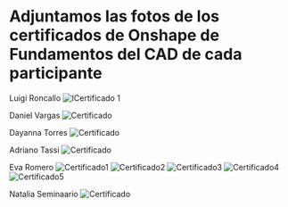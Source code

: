 # Adjuntamos las fotos de los certificados de Onshape de Fundamentos del CAD de cada participante


Luigi Roncallo 
![ICertificado 1](https://drive.usercontent.google.com/download?id=19THXTdlg_pn-IVLFRn4I-K1p_lLypRPZ)  

Daniel Vargas 
![Certificado](https://drive.usercontent.google.com/download?id=1qf0CnCTp9ml-mME2OJd671rskznKhG17)

Dayanna Torres
![Certificado](https://drive.usercontent.google.com/download?id=1KvF36jZHC9Ivmu22kf9GSEw1MTajpezP)

Adriano Tassi
![Certificado](https://drive.usercontent.google.com/download?id=1MiZ0StXJquQFgMYEFcbstE_AmvTD-Kr6&export=download&authuser=1)

Eva Romero
![Certificado1](https://drive.google.com/uc?export=view&id=1L188TBqPIScNQpV8ebT9wSJmNBsE67Cc)
![Certificado2](https://drive.google.com/uc?export=view&id=1P1iyJ314CILff4IDPNKVpncBUyxaXlir)
![Certificado3](https://drive.google.com/uc?export=view&id=1sPvd7jB2alZ2-t5-ughgiu-MrqohzJBC)
![Certificado4](https://drive.google.com/uc?export=view&id=1ibP0lJawDxGB09Oy3CbXpFHP_S9epa2Z)
![Certificado5](https://drive.google.com/uc?export=view&id=1qfP084yqRg7QLxVZ6oRWrQ19Y-tIlzNL)


Natalia Seminaario 
![Certificado](https://drive.google.com/uc?export=view&id=1wnxsd68oJ8ODJEApFJZ4XbXcc2mHGZdD)
